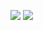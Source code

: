 ![](https://github.com/RespawnDespair/buildroot-openhd/workflows/Fill%20Current%20Release/badge.svg)
![](https://github.com/RespawnDespair/buildroot-openhd/workflows/CI/badge.svg)
